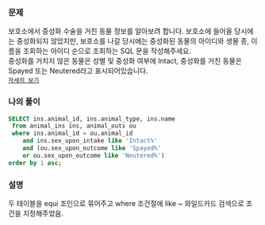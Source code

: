 ### 문제
보호소에서 중성화 수술을 거친 동물 정보를 알아보려 합니다. 보호소에 들어올 당시에는 중성화되지 않았지만, 보호소를 나갈 당시에는 중성화된 동물의 아이디와 생물 종, 이름을 조회하는 아이디 순으로 조회하는 SQL 문을 작성해주세요.   
중성화를 거치지 않은 동물은 성별 및 중성화 여부에 Intact, 중성화를 거친 동물은 Spayed 또는 Neutered라고 표시되어있습니다.  
[`자세히 보기`](https://programmers.co.kr/learn/courses/30/lessons/59045)

### 나의 풀이
```sql
SELECT ins.animal_id, ins.animal_type, ins.name
 from animal_ins ins, animal_outs ou
 where ins.animal_id = ou.animal_id
    and ins.sex_upon_intake like 'Intact%'
    and (ou.sex_upon_outcome like 'Spayed%'
    or ou.sex_upon_outcome like 'Neutered%')
order by 1 asc;
```

### 설명
두 테이블을 equi 조인으로 묶어주고 where 조건절에 like ~ 와일드카드 검색으로 조건을 지정해주었음.
